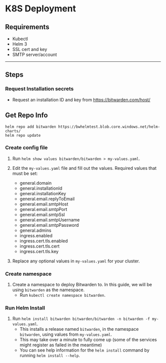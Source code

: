 # K8S Deployment

## Requirements

- Kubectl
- Helm 3
- SSL cert and key
- SMTP server/account

---

## Steps
### Request Installation secrets
- Request an installation ID and key from https://bitwarden.com/host/

## Get Repo Info

```console
helm repo add bitwarden https://bwhelmtest.blob.core.windows.net/helm-charts/
helm repo update
```

### Create config file
1. Run `helm show values bitwarden/bitwarden > my-values.yaml`.
1. Edit the `my-values.yaml` file and fill out the values.  Required values that must be set:
    - general.domain
    - general.installationId
    - general.installationKey
    - general.email.replyToEmail
    - general.email.smtpHost
    - general.email.smtpPort
    - general.email.smtpSsl
    - general.email.smtpUsername
    - general.email.smtpPassword
    - general.admins
    - ingress.enabled
    - ingress.cert.tls.enabled
    - ingress.cert.tls.cert
    - ingress.cert.tls.key

1. Replace any optional values in `my-values.yaml` for your cluster.

### Create namespace
1. Create a namespace to deploy Bitwarden to.  In this guide, we will be using `bitwarden` as the namespace.
    - Run `kubectl create namespace bitwarden`.

### Run Helm Install
1. Run `helm install bitwarden bitwarden/bitwarden -n bitwarden -f my-values.yaml`.
    - This installs a release named `bitwarden`, in the namespace `bitwarden`, using values from `my-values.yaml`.
    - This may take over a minute to fully come up (some of the services might register as failed in the meantime)
    - You can see help information for the `helm install` command by running `helm install --help`.
